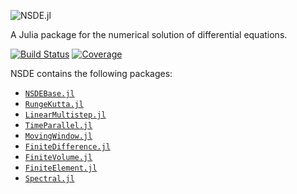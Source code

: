 ![NSDE.jl](imgs/nsde-logo.svg)

A Julia package for the numerical solution of differential equations.

[![Build Status](https://img.shields.io/github/workflow/status/giancarloantonucci/NSDE.jl/CI)](https://github.com/giancarloantonucci/NSDE.jl/actions) [![Coverage](https://img.shields.io/codecov/c/github/giancarloantonucci/NSDE.jl?label=coverage)](https://codecov.io/gh/giancarloantonucci/NSDE.jl)

NSDE contains the following packages:
- [`NSDEBase.jl`](https://github.com/giancarloantonucci/NSDEBase.jl)
- [`RungeKutta.jl`](https://github.com/giancarloantonucci/RungeKutta.jl)
- [`LinearMultistep.jl`](https://github.com/giancarloantonucci/LinearMultistep.jl)
- [`TimeParallel.jl`](https://github.com/giancarloantonucci/TimeParallel.jl)
- [`MovingWindow.jl`](https://github.com/giancarloantonucci/MovingWindow.jl)
- [`FiniteDifference.jl`](https://github.com/giancarloantonucci/FiniteDifference.jl)
- [`FiniteVolume.jl`](https://github.com/giancarloantonucci/FiniteVolume.jl)
- [`FiniteElement.jl`](https://github.com/giancarloantonucci/FiniteElement.jl)
- [`Spectral.jl`](https://github.com/giancarloantonucci/Spectral.jl)
